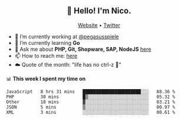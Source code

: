 <h2 align="center">👋 Hello! I'm Nico.</h2>
<p align="center">
  <a href="https://gruselhaus.com">Website</a> •
  <a href="https://twitter.com/NicoFinkernagel">Twitter</a>
</p>


- 🔭 I’m currently working at [@pegasusspiele](https://github.com/pegasusspiele)
- 🌱 I’m currently learning **Go**
- 💬 Ask me about **PHP, Git, Shopware, SAP, NodeJS** [here](https://github.com/gruselhaus/gruselhaus/issues)
- 📫 How to reach me: [here](https://github.com/gruselhaus/gruselhaus/issues)
- ☁️ Quote of the month: "life has no ctrl-z 🌴"

📊 **This week I spent my time on**
<!--START_SECTION:waka-->
```text
JavaScript   8 hrs 31 mins   ██████████████████████░░░   88.36 % 
PHP          30 mins         █▒░░░░░░░░░░░░░░░░░░░░░░░   05.32 % 
Other        18 mins         ▓░░░░░░░░░░░░░░░░░░░░░░░░   03.21 % 
JSON         5 mins          ▒░░░░░░░░░░░░░░░░░░░░░░░░   00.97 % 
XML          3 mins          ░░░░░░░░░░░░░░░░░░░░░░░░░   00.61 % 
```
<!--END_SECTION:waka-->
